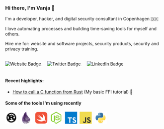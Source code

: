 ### Hi there, I'm Vanja 👋

I'm a developer, hacker, and digital security consultant in Copenhagen 🇩🇰

I love automating processes and building time-saving tools for myself and others.

Hire me for: website and software projects, security products, security and privacy training.

<br>

<div id="badges">
  <a href="https://vanjacosic.com" target="_blank">
    <img src="https://img.shields.io/badge/website-E84E1B?style=for-the-badge&logo=safari&logoColor=white&logoWidth=15" alt="Website Badge"/>
  </a>&nbsp;&nbsp;&nbsp;
  <a href="https://twitter.com/vanjacosic/" target="_blank">
    <img src="https://img.shields.io/badge/Twitter-E84E1B?style=for-the-badge&logo=twitter&logoColor=white&logoWidth=15" alt="Twitter Badge"/>
  </a>&nbsp;&nbsp;&nbsp;
  <a href="https://www.linkedin.com/in/vanjacosic/" target="_blank">
    <img src="https://img.shields.io/badge/LinkedIn-E84E1B?style=for-the-badge&logo=linkedin&logoColor=white&logoWidth=15" alt="LinkedIn Badge"/>
  </a>
</div>

<br>

#### Recent highlights:
* [How to call a C function from Rust](https://github.com/vanjacosic/rust-ffi-to-c) (My basic FFI tutorial) 🦀


#### Some of the tools I'm using recently

<div>
  <picture><img src="https://github.com/devicons/devicon/blob/master/icons/rust/rust-plain.svg" title="Rust" alt="Rust" width="40" height="40"/>&nbsp;</picture>
  <picture><img src="https://github.com/devicons/devicon/blob/master/icons/elixir/elixir-original.svg" title="Elixir" alt="Elixir" width="40" height="40"/>&nbsp;</picture>
  <picture><img src="https://github.com/devicons/devicon/blob/master/icons/swift/swift-original.svg" title="Swift" alt="Swift" width="40" height="40"/>&nbsp;</picture>
  <picture><img src="https://github.com/devicons/devicon/blob/master/icons/nodejs/nodejs-original.svg" title="Node.js" alt="Node.js" width="40" height="40"/>&nbsp;</picture>
  <picture><img src="https://github.com/devicons/devicon/blob/master/icons/typescript/typescript-original.svg" title="TypeScript" alt="TypeScript" width="40" height="40"/>&nbsp;</picture>
  <picture><img src="https://github.com/devicons/devicon/blob/master/icons/javascript/javascript-original.svg" title="JavaScript" alt="JavaScript" width="40" height="40"/>&nbsp;</picture>
  <picture><img src="https://github.com/devicons/devicon/blob/master/icons/python/python-original.svg" title="Python" alt="Python" width="40" height="40"/>&nbsp;</picture>
</div>

